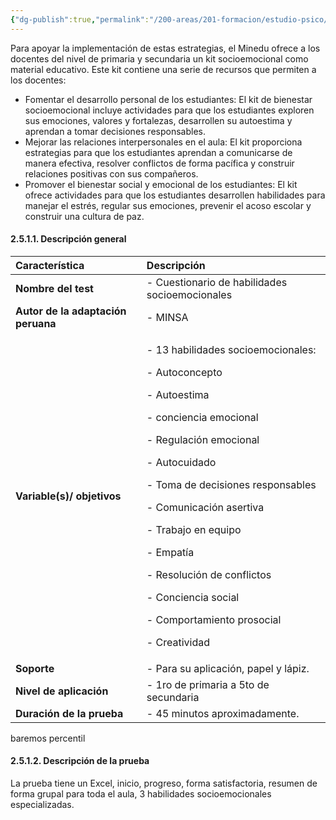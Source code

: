 ```yaml
---
{"dg-publish":true,"permalink":"/200-areas/201-formacion/estudio-psico/proyecto-equipamiento-instrumental-dioses/cuestionario-de-evaluacion-individual-de-habilidades-socioemocionales/","dgPassFrontmatter":true}
---
```


Para apoyar la implementación de estas estrategias, el Minedu ofrece a los docentes del nivel de primaria y secundaria un kit socioemocional como material educativo. Este kit contiene una serie de recursos que permiten a los docentes:
- Fomentar el desarrollo personal de los estudiantes: El kit de bienestar socioemocional incluye actividades para que los estudiantes exploren sus emociones, valores y fortalezas, desarrollen su autoestima y aprendan a tomar decisiones responsables.
- Mejorar las relaciones interpersonales en el aula: El kit proporciona estrategias para que los estudiantes aprendan a comunicarse de manera efectiva, resolver conflictos de forma pacífica y construir relaciones positivas con sus compañeros.
- Promover el bienestar social y emocional de los estudiantes: El kit ofrece actividades para que los estudiantes desarrollen habilidades para manejar el estrés, regular sus emociones, prevenir el acoso escolar y construir una cultura de paz.
#### <a name="_zacahmhte83s"></a>**2.5.1.1. Descripción general**

| **Característica**                 | **Descripción**                                                                                                                                                                                                                                                                                                                                                                                  |
| :--------------------------------- | :----------------------------------------------------------------------------------------------------------------------------------------------------------------------------------------------------------------------------------------------------------------------------------------------------------------------------------------------------------------------------------------------- |
| **Nombre del test**                | - Cuestionario de habilidades socioemocionales                                                                                                                                                                                                                                                                                                                                                   |
| **Autor de la adaptación peruana** | - MINSA                                                                                                                                                                                                                                                                                                                                                                                          |
| **Variable(s)/ objetivos**         | <p>- 13 habilidades socioemocionales: </p><p>- Autoconcepto</p><p>- Autoestima</p><p>- conciencia emocional</p><p>- Regulación emocional</p><p>- Autocuidado</p><p>- Toma de decisiones responsables</p><p>- Comunicación asertiva</p><p>- Trabajo en equipo</p><p>- Empatía</p><p>- Resolución de conflictos</p><p>- Conciencia social</p><p>- Comportamiento prosocial</p><p>- Creatividad</p> |
| **Soporte**                        | - Para su aplicación, papel y lápiz.                                                                                                                                                                                                                                                                                                                                                             |
| **Nivel de aplicación**            | - 1ro de primaria a 5to de secundaria                                                                                                                                                                                                                                                                                                                                                            |
| **Duración de la prueba**          | - 45 minutos aproximadamente.                                                                                                                                                                                                                                                                                                                                                                    |

baremos percentil
#### 2.5.1.2. Descripción de la prueba
La prueba tiene un Excel, inicio, progreso, forma satisfactoria, resumen de forma grupal para toda el aula, 3 habilidades socioemocionales especializadas. 
